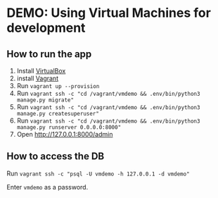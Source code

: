 # DEMO: Using Virtual Machines for development

## How to run the app
1. Install [VirtualBox](https://www.virtualbox.org/)
2. install [Vagrant](https://developer.hashicorp.com/vagrant)
3. Run `vagrant up --provision`
4. Run `vagrant ssh -c "cd /vagrant/vmdemo && .env/bin/python3 manage.py migrate"`
5. Run `vagrant ssh -c "cd /vagrant/vmdemo && .env/bin/python3 manage.py createsuperuser"`
6. Run `vagrant ssh -c "cd /vagrant/vmdemo && .env/bin/python3 manage.py runserver 0.0.0.0:8000"`
7. Open http://127.0.0.1:8000/admin

## How to access the DB
Run `vagrant ssh -c "psql -U vmdemo -h 127.0.0.1 -d vmdemo"`

Enter `vmdemo` as a password.
